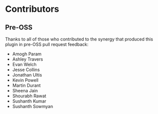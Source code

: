 # Contributors

## Pre-OSS

Thanks to all of those who contributed to the synergy that produced this plugin in pre-OSS pull request feedback:

* Amogh Param
* Ashley Travers
* Evan Welch
* Jesse Collins
* Jonathan Ultis
* Kevin Powell
* Martin Durant
* Sheena Jain
* Shourabh Rawat
* Sushanth Kumar
* Sushanth Sowmyan
